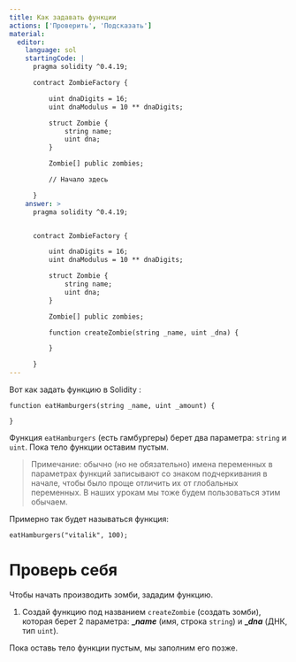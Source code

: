 ```yaml
---
title: Как задавать функции
actions: ['Проверить', 'Подсказать']
material:
  editor:
    language: sol
    startingCode: |
      pragma solidity ^0.4.19;

      contract ZombieFactory {

          uint dnaDigits = 16;
          uint dnaModulus = 10 ** dnaDigits;

          struct Zombie {
              string name;
              uint dna;
          }

          Zombie[] public zombies;

          // Начало здесь

      }
    answer: >
      pragma solidity ^0.4.19;


      contract ZombieFactory {

          uint dnaDigits = 16;
          uint dnaModulus = 10 ** dnaDigits;

          struct Zombie {
              string name;
              uint dna;
          }

          Zombie[] public zombies;

          function createZombie(string _name, uint _dna) {

          }

      }
---
```


Вот как задать функцию в Solidity :

```
function eatHamburgers(string _name, uint _amount) {

}
```

Функция `eatHamburgers` (есть гамбургеры) берет два параметра: `string` и `uint`. Пока тело функции оставим пустым. 

> Примечание: обычно (но не обязательно) имена переменных в параметрах функций записывают со знаком подчеркивания в начале, чтобы было проще отличить их от глобальных переменных. В наших урокам мы тоже будем пользоваться этим обычаем.

Примерно так будет называться функция:

```
eatHamburgers("vitalik", 100);
```

# Проверь себя

Чтобы начать производить зомби, зададим функцию.

1. Создай функцию под названием `createZombie` (создать зомби), которая берет 2 параметра: **__name_** (имя, строка `string`) и **__dna_** (ДНК, тип `uint`).

Пока оставь тело функции пустым, мы заполним его позже. 
